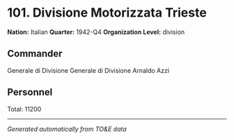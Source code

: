 # 101. Divisione Motorizzata Trieste

**Nation:** Italian
**Quarter:** 1942-Q4
**Organization Level:** division

## Commander

Generale di Divisione Generale di Divisione Arnaldo Azzi

## Personnel

Total: 11200

---
*Generated automatically from TO&E data*
